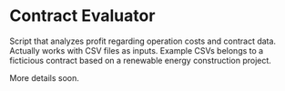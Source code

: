 # Contract Evaluator

Script that analyzes profit regarding operation costs and contract data.
Actually works with CSV files as inputs.
Example CSVs belongs to a ficticious contract based on a renewable energy construction project.


More details soon.
